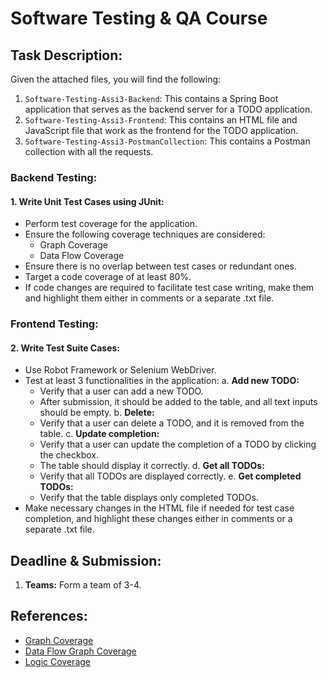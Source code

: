 # Software Testing & QA Course

## Task Description:

Given the attached files, you will find the following:
1. `Software-Testing-Assi3-Backend`: This contains a Spring Boot application that serves as the backend server for a TODO application.
2. `Software-Testing-Assi3-Frontend`: This contains an HTML file and JavaScript file that work as the frontend for the TODO application.
3. `Software-Testing-Assi3-PostmanCollection`: This contains a Postman collection with all the requests.

### Backend Testing:

#### 1. Write Unit Test Cases using JUnit:
   - Perform test coverage for the application.
   - Ensure the following coverage techniques are considered:
     - Graph Coverage
     - Data Flow Coverage
   - Ensure there is no overlap between test cases or redundant ones.
   - Target a code coverage of at least 80%.
   - If code changes are required to facilitate test case writing, make them and highlight them either in comments or a separate .txt file.

### Frontend Testing:

#### 2. Write Test Suite Cases:
   - Use Robot Framework or Selenium WebDriver.
   - Test at least 3 functionalities in the application:
     a. **Add new TODO:**
        - Verify that a user can add a new TODO.
        - After submission, it should be added to the table, and all text inputs should be empty.
     b. **Delete:**
        - Verify that a user can delete a TODO, and it is removed from the table.
     c. **Update completion:**
        - Verify that a user can update the completion of a TODO by clicking the checkbox.
        - The table should display it correctly.
     d. **Get all TODOs:**
        - Verify that all TODOs are displayed correctly.
     e. **Get completed TODOs:**
        - Verify that the table displays only completed TODOs.
   - Make necessary changes in the HTML file if needed for test case completion, and highlight these changes either in comments or a separate .txt file.

## Deadline & Submission:

1. **Teams:** Form a team of 3-4.

## References:

- [Graph Coverage](https://cs.gmu.edu:8443/offutt/coverage/GraphCoverage)
- [Data Flow Graph Coverage](http://cs.gmu.edu:8080/offutt/coverage/DFGraphCoverage)
- [Logic Coverage](http://cs.gmu.edu:8080/offutt/coverage/LogicCoverage)
